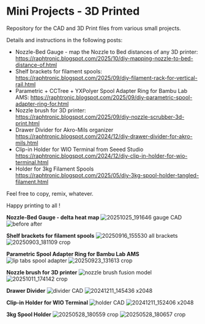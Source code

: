 # Mini Projects - 3D Printed

Repository for the CAD and 3D Print files from various small projects.

Details and instructions in the following posts:
* Nozzle-Bed Gauge - map the Nozzle to Bed distances of any 3D printer: https://raphtronic.blogspot.com/2025/10/diy-mapping-nozzle-to-bed-distance-of.html
* Shelf brackets for filament spools: https://raphtronic.blogspot.com/2025/09/diy-filament-rack-for-vertical-rail.html
* Parametric + CCTree + YXPolyer Spool Adapter Ring for Bambu Lab AMS: https://raphtronic.blogspot.com/2025/09/diy-parametric-spool-adapter-ring-for.html
* Nozzle brush for 3D printer: https://raphtronic.blogspot.com/2025/09/diy-nozzle-scrubber-3d-print.html
* Drawer Divider for Akro-Mils organizer https://raphtronic.blogspot.com/2024/12/diy-drawer-divider-for-akro-mils.html
* Clip-in Holder for WIO Terminal from Seeed Studio https://raphtronic.blogspot.com/2024/12/diy-clip-in-holder-for-wio-terminal.html
* Holder for 3kg Filament Spools https://raphtronic.blogspot.com/2025/05/diy-3kg-spool-holder-tangled-filament.html

Feel free to copy, remix, whatever.

Happy printing to all !

**Nozzle-Bed Gauge - delta heat map**
![20251025_191646 gauge CAD](https://github.com/user-attachments/assets/68d5dec8-1fc1-46f8-a7ee-22ff2a738d8c)
![before after](https://github.com/user-attachments/assets/cd7d0934-c798-48d1-8051-e3199e38d894)

**Shelf brackets for filament spools**
![20250916_155530 all brackets](https://github.com/user-attachments/assets/f574c8ef-e8fa-46ca-83b2-dc6edcf1f7aa)
![20250903_181109 crop](https://github.com/user-attachments/assets/b4ebf578-3f8e-4932-9e71-a6633e41d6a6)

**Parametric Spool Adapter Ring for Bambu Lab AMS**
![lip tabs spool adapter](https://github.com/user-attachments/assets/e5d11fac-720c-4ff0-ab87-c0037b4cfbfd)
![20250923_131613 crop](https://github.com/user-attachments/assets/a2a743fe-79bc-4dc7-8b1f-6d49d331329a)

**Nozzle brush for 3D printer**
![nozzle brush fusion model](https://github.com/user-attachments/assets/dd50ec4f-8cbb-4e49-a59c-ba46cfd296d2)
![20251011_174142 crop](https://github.com/user-attachments/assets/3fb94168-b4a6-44f4-9de9-81a7e4f76b26)

**Drawer Divider**
![divider CAD](https://github.com/user-attachments/assets/6be9e195-4bea-4c1a-8d0e-5c0c8ffdb1e1)
![20241211_145436 x2048](https://github.com/user-attachments/assets/ece5ee29-a313-4d5c-92b3-454126f8e386)

**Clip-in Holder for WIO Terminal**
![holder CAD](https://github.com/user-attachments/assets/d291f151-1b1f-4616-8185-e05655683a32)
![20241211_152406 x2048](https://github.com/user-attachments/assets/66f15c26-7625-4f63-8bdb-9c494a9d9116)

**3kg Spool Holder**
![20250528_180559 crop](https://github.com/user-attachments/assets/0bf91369-60e9-4055-83cf-59eabe5c935c)
![20250528_180657 crop](https://github.com/user-attachments/assets/fc8ad682-82cb-4c8b-a012-3f26c6b6ab99)
